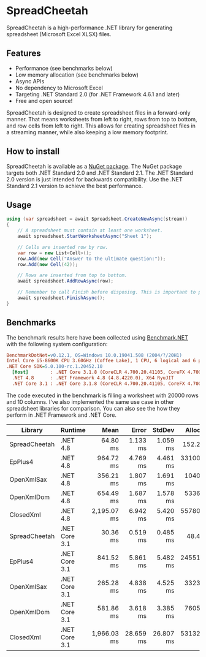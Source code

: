 # SpreadCheetah
SpreadCheetah is a high-performance .NET library for generating spreadsheet (Microsoft Excel XLSX) files.


## Features
- Performance (see benchmarks below)
- Low memory allocation (see benchmarks below)
- Async APIs
- No dependency to Microsoft Excel
- Targeting .NET Standard 2.0 (for .NET Framework 4.6.1 and later)
- Free and open source!

SpreadCheetah is designed to create spreadsheet files in a forward-only manner.
That means worksheets from left to right, rows from top to bottom, and row cells from left to right.
This allows for creating spreadsheet files in a streaming manner, while also keeping a low memory footprint.


## How to install
SpreadCheetah is available as a [NuGet package](https://www.nuget.org/packages/SpreadCheetah). The NuGet package targets both .NET Standard 2.0 and .NET Standard 2.1.
The .NET Standard 2.0 version is just intended for backwards compatibility. Use the .NET Standard 2.1 version to achieve the best performance.


## Usage
```cs
using (var spreadsheet = await Spreadsheet.CreateNewAsync(stream))
{
    // A spreadsheet must contain at least one worksheet.
    await spreadsheet.StartWorksheetAsync("Sheet 1");

    // Cells are inserted row by row.
    var row = new List<Cell>();
    row.Add(new Cell("Answer to the ultimate question:"));
    row.Add(new Cell(42));

    // Rows are inserted from top to bottom.
    await spreadsheet.AddRowAsync(row);

    // Remember to call Finish before disposing. This is important to properly finalize the XLSX file.
    await spreadsheet.FinishAsync();
}
```

## Benchmarks
The benchmark results here have been collected using [Benchmark.NET](https://github.com/dotnet/benchmarkdotnet) with the following system configuration:

``` ini
BenchmarkDotNet=v0.12.1, OS=Windows 10.0.19041.508 (2004/?/20H1)
Intel Core i5-8600K CPU 3.60GHz (Coffee Lake), 1 CPU, 6 logical and 6 physical cores
.NET Core SDK=5.0.100-rc.1.20452.10
  [Host]        : .NET Core 3.1.8 (CoreCLR 4.700.20.41105, CoreFX 4.700.20.41903), X64 RyuJIT
  .NET 4.8      : .NET Framework 4.8 (4.8.4220.0), X64 RyuJIT
  .NET Core 3.1 : .NET Core 3.1.8 (CoreCLR 4.700.20.41105, CoreFX 4.700.20.41903), X64 RyuJIT
```

The code executed in the benchmark is filling a worksheet with 20000 rows and 10 columns. I've also implemented the same use case in other spreadsheet libraries for comparison. You can also see the how they perform in .NET Framework and .NET Core.

|       Library |       Runtime |        Mean |     Error |    StdDev |    Allocated |
|-------------- |-------------- |------------:|----------:|----------:|-------------:|
| SpreadCheetah |      .NET 4.8 |    64.80 ms |  1.133 ms |  1.059 ms |    152.23 KB |
|       EpPlus4 |      .NET 4.8 |   964.72 ms |  4.769 ms |  4.461 ms | 331005.53 KB |
|    OpenXmlSax |      .NET 4.8 |   356.21 ms |  1.807 ms |  1.691 ms |  10407.93 KB |
|    OpenXmlDom |      .NET 4.8 |   654.49 ms |  1.687 ms |  1.578 ms |  53369.68 KB |
|     ClosedXml |      .NET 4.8 | 2,195.07 ms |  6.942 ms |  5.420 ms | 557807.62 KB |
| SpreadCheetah | .NET Core 3.1 |    30.36 ms |  0.519 ms |  0.485 ms |     48.44 KB |
|       EpPlus4 | .NET Core 3.1 |   841.52 ms |  5.861 ms |  5.482 ms | 245513.84 KB |
|    OpenXmlSax | .NET Core 3.1 |   265.28 ms |  4.838 ms |  4.525 ms |  33235.98 KB |
|    OpenXmlDom | .NET Core 3.1 |   581.86 ms |  3.618 ms |  3.385 ms |  76051.36 KB |
|     ClosedXml | .NET Core 3.1 | 1,966.03 ms | 28.659 ms | 26.807 ms | 531324.38 KB |
